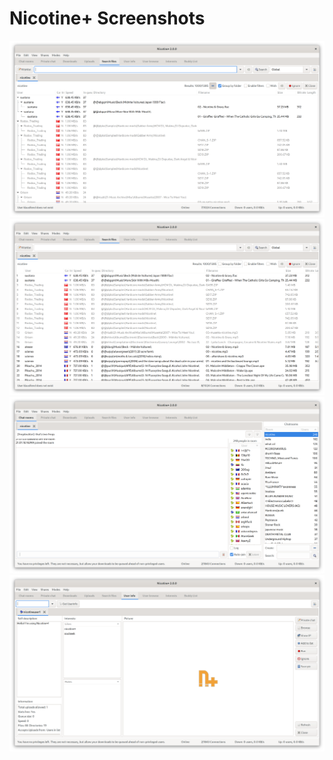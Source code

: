 # Nicotine+ Screenshots

[![Search Group View](screenshot1.png)](screenshot1.png?raw=1)  
[![Search](screenshot2.png)](screenshot2.png?raw=1)  
[![Chatrooms](screenshot3.png)](screenshot3.png?raw=1)  
[![User Info](screenshot4.png)](screenshot4.png?raw=1)
